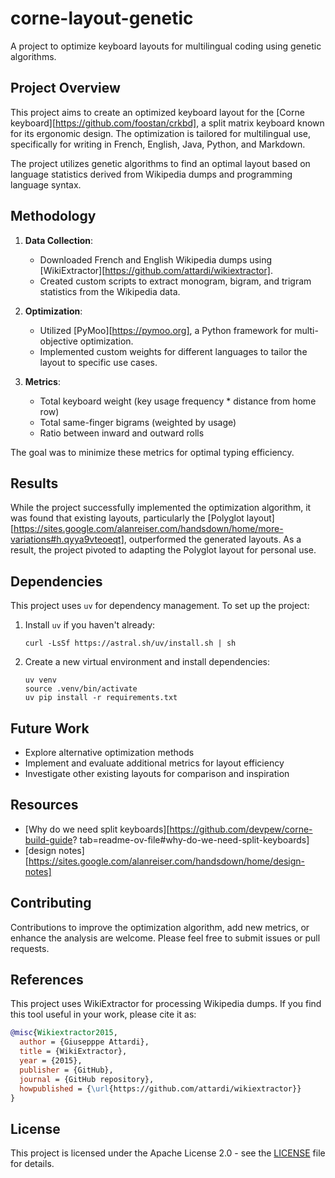 # corne-layout-genetic

A project to optimize keyboard layouts for multilingual coding using genetic algorithms.

## Project Overview

This project aims to create an optimized keyboard layout for the [Corne keyboard][https://github.com/foostan/crkbd], a split matrix keyboard known for its ergonomic design. The optimization is tailored for multilingual use, specifically for writing in French, English, Java, Python, and Markdown.

The project utilizes genetic algorithms to find an optimal layout based on language statistics derived from Wikipedia dumps and programming language syntax.

## Methodology

1. **Data Collection**: 
   - Downloaded French and English Wikipedia dumps using [WikiExtractor][https://github.com/attardi/wikiextractor].
   - Created custom scripts to extract monogram, bigram, and trigram statistics from the Wikipedia data.

2. **Optimization**:
   - Utilized [PyMoo][https://pymoo.org], a Python framework for multi-objective optimization.
   - Implemented custom weights for different languages to tailor the layout to specific use cases.

3. **Metrics**:
   - Total keyboard weight (key usage frequency * distance from home row)
   - Total same-finger bigrams (weighted by usage)
   - Ratio between inward and outward rolls

The goal was to minimize these metrics for optimal typing efficiency.

## Results

While the project successfully implemented the optimization algorithm, it was found that existing layouts, particularly the [Polyglot layout][https://sites.google.com/alanreiser.com/handsdown/home/more-variations#h.qyya9vteoeqt], outperformed the generated layouts. As a result, the project pivoted to adapting the Polyglot layout for personal use.

## Dependencies

This project uses `uv` for dependency management. To set up the project:

1. Install `uv` if you haven't already:
   ```
   curl -LsSf https://astral.sh/uv/install.sh | sh
   ```

2. Create a new virtual environment and install dependencies:
   ```
   uv venv
   source .venv/bin/activate
   uv pip install -r requirements.txt
   ```

## Future Work

- Explore alternative optimization methods
- Implement and evaluate additional metrics for layout efficiency
- Investigate other existing layouts for comparison and inspiration

## Resources

- [Why do we need split keyboards][https://github.com/devpew/corne-build-guide?
tab=readme-ov-file#why-do-we-need-split-keyboards]
- [design notes][https://sites.google.com/alanreiser.com/handsdown/home/design-notes]

## Contributing

Contributions to improve the optimization algorithm, add new metrics, or enhance the analysis are welcome. Please feel free to submit issues or pull requests.

## References

This project uses WikiExtractor for processing Wikipedia dumps. If you find this tool useful in your work, please cite it as:

```bibtex
@misc{Wikiextractor2015,
  author = {Giusepppe Attardi},
  title = {WikiExtractor},
  year = {2015},
  publisher = {GitHub},
  journal = {GitHub repository},
  howpublished = {\url{https://github.com/attardi/wikiextractor}}
}
```

## License

This project is licensed under the Apache License 2.0 - see the [LICENSE](LICENSE) file for details.

